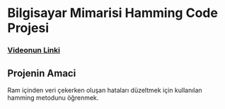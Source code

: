 # Bilgisayar Mimarisi Hamming Code Projesi

### [Videonun Linki]()

## Projenin Amaci
Ram içinden veri çekerken oluşan hataları düzeltmek için kullanılan hamming metodunu öğrenmek.
